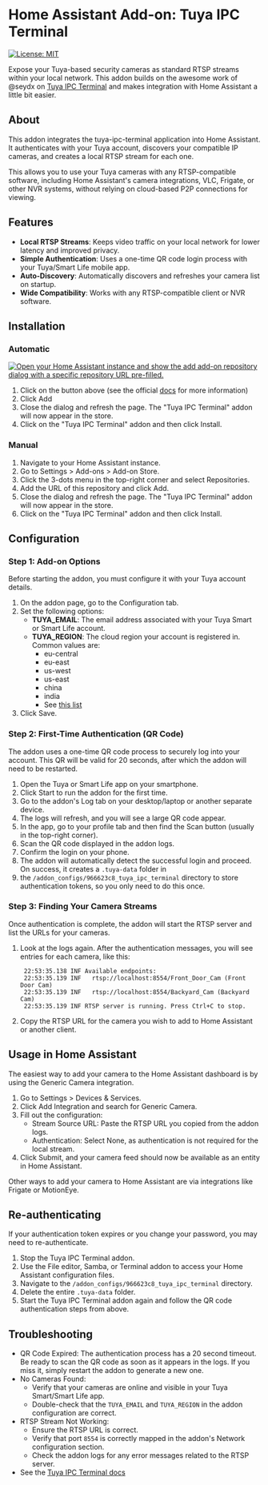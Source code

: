 # Home Assistant Add-on: Tuya IPC Terminal
[![License: MIT](https://img.shields.io/badge/License-MIT-yellow.svg)](https://opensource.org/licenses/MIT)

Expose your Tuya-based security cameras as standard RTSP streams within your local network.
This addon builds on the awesome work of @seydx on [Tuya IPC Terminal](https://github.com/seydx/tuya-ipc-terminal)
and makes integration with Home Assistant a little bit easier.

## About

This addon integrates the tuya-ipc-terminal application into Home Assistant. It authenticates with your Tuya account, 
discovers your compatible IP cameras, and creates a local RTSP stream for each one.

This allows you to use your Tuya cameras with any RTSP-compatible software, including Home Assistant's camera 
integrations, VLC, Frigate, or other NVR systems, without relying on cloud-based P2P connections for viewing.

## Features
- **Local RTSP Streams**: Keeps video traffic on your local network for lower latency and improved privacy.
- **Simple Authentication**: Uses a one-time QR code login process with your Tuya/Smart Life mobile app.
- **Auto-Discovery**: Automatically discovers and refreshes your camera list on startup.
- **Wide Compatibility**: Works with any RTSP-compatible client or NVR software.

## Installation

### Automatic

[![Open your Home Assistant instance and show the add add-on repository dialog with a specific repository URL
pre-filled.](https://my.home-assistant.io/badges/supervisor_add_addon_repository.svg)
](https://my.home-assistant.io/redirect/supervisor_add_addon_repository/?repository_url=https%3A%2F%2Fgithub.com%2Fkvanzuijlen%2Fhomeassistant-tuya-ipc-terminal-addon)

1. Click on the button above (see the official [docs](https://my.home-assistant.io/) for more information)
2. Click Add
3. Close the dialog and refresh the page. The "Tuya IPC Terminal" addon will now appear in the store.
4. Click on the "Tuya IPC Terminal" addon and then click Install.

### Manual

1. Navigate to your Home Assistant instance.
2. Go to Settings > Add-ons > Add-on Store.
3. Click the 3-dots menu in the top-right corner and select Repositories.
4. Add the URL of this repository and click Add.
5. Close the dialog and refresh the page. The "Tuya IPC Terminal" addon will now appear in the store.
6. Click on the "Tuya IPC Terminal" addon and then click Install.

## Configuration

### Step 1: Add-on Options

Before starting the addon, you must configure it with your Tuya account details.
1. On the addon page, go to the Configuration tab.
2. Set the following options:
   - **TUYA_EMAIL**: The email address associated with your Tuya Smart or Smart Life account.
   - **TUYA_REGION**: The cloud region your account is registered in. Common values are:
     - eu-central
     - eu-east
     - us-west
     - us-east
     - china
     - india
     - See [this list](https://github.com/seydx/tuya-ipc-terminal#-authentication-management)
3. Click Save.

### Step 2: First-Time Authentication (QR Code)

The addon uses a one-time QR code process to securely log into your account. This QR will be valid for 20 seconds,
after which the addon will need to be restarted.

1. Open the Tuya or Smart Life app on your smartphone.
2. Click Start to run the addon for the first time.
3. Go to the addon's Log tab on your desktop/laptop or another separate device.
4. The logs will refresh, and you will see a large QR code appear.
5. In the app, go to your profile tab and then find the Scan button (usually in the top-right corner).
6. Scan the QR code displayed in the addon logs.
7. Confirm the login on your phone.
8. The addon will automatically detect the successful login and proceed. On success, it creates a `.tuya-data` folder in 
9. the `/addon_configs/966623c8_tuya_ipc_terminal` directory to store authentication tokens, so you only need to do this once.

### Step 3: Finding Your Camera Streams

Once authentication is complete, the addon will start the RTSP server and list the URLs for your cameras.

1. Look at the logs again. After the authentication messages, you will see entries for each camera, like this:
   ```log
    22:53:35.138 INF Available endpoints:
    22:53:35.139 INF   rtsp://localhost:8554/Front_Door_Cam (Front Door Cam)
    22:53:35.139 INF   rtsp://localhost:8554/Backyard_Cam (Backyard Cam)
    22:53:35.139 INF RTSP server is running. Press Ctrl+C to stop.
   ```
2. Copy the RTSP URL for the camera you wish to add to Home Assistant or another client.

## Usage in Home Assistant

The easiest way to add your camera to the Home Assistant dashboard is by using the Generic Camera integration.

1. Go to Settings > Devices & Services.
2. Click Add Integration and search for Generic Camera.
3. Fill out the configuration:
   - Stream Source URL: Paste the RTSP URL you copied from the addon logs.
   - Authentication: Select None, as authentication is not required for the local stream.
4. Click Submit, and your camera feed should now be available as an entity in Home Assistant.

Other ways to add your camera to Home Assistant are via integrations like Frigate or MotionEye.

## Re-authenticating

If your authentication token expires or you change your password, you may need to re-authenticate.

1. Stop the Tuya IPC Terminal addon.
2. Use the File editor, Samba, or Terminal addon to access your Home Assistant configuration files.
3. Navigate to the `/addon_configs/966623c8_tuya_ipc_terminal` directory.
4. Delete the entire `.tuya-data` folder.
5. Start the Tuya IPC Terminal addon again and follow the QR code authentication steps from above.

## Troubleshooting

- QR Code Expired: The authentication process has a 20 second timeout. Be ready to scan the QR code as soon as it 
  appears in the logs. If you miss it, simply restart the addon to generate a new one.
- No Cameras Found:
  - Verify that your cameras are online and visible in your Tuya Smart/Smart Life app.
  - Double-check that the `TUYA_EMAIL` and `TUYA_REGION` in the addon configuration are correct.
- RTSP Stream Not Working:
  - Ensure the RTSP URL is correct.
  - Verify that port `8554` is correctly mapped in the addon's Network configuration section.
  - Check the addon logs for any error messages related to the RTSP server.
- See the [Tuya IPC Terminal docs](https://github.com/seydx/tuya-ipc-terminal#-complete-documentation)
